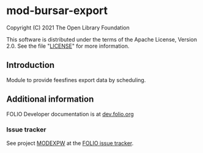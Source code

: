 # mod-bursar-export

Copyright (C) 2021 The Open Library Foundation

This software is distributed under the terms of the Apache License,
Version 2.0. See the file "[LICENSE](LICENSE)" for more information.

## Introduction

Module to provide feesfines export data by scheduling.

## Additional information

FOLIO Developer documentation is at [dev.folio.org](https://dev.folio.org/)

### Issue tracker

See project [MODEXPW](https://issues.folio.org/projects/MODEXPW)
at the [FOLIO issue tracker](https://dev.folio.org/guidelines/issue-tracker/).
